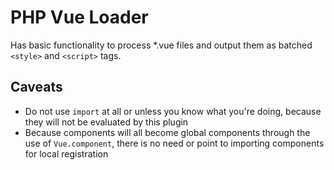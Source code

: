 # PHP Vue Loader

Has basic functionality to process *.vue files and output them as batched `<style>` and `<script>` tags.

## Caveats
 - Do not use `import` at all or unless you know what you're doing, because they will not be evaluated by this plugin
 - Because components will all become global components through the use of `Vue.component`, there is no need or point to importing components for local registration